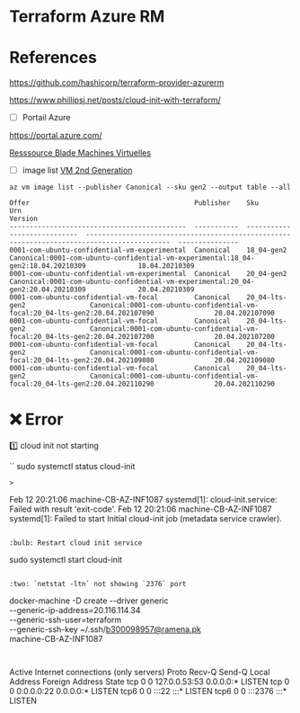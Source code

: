 # Terraform Azure RM

# References

https://github.com/hashicorp/terraform-provider-azurerm

https://www.phillipsj.net/posts/cloud-init-with-terraform/

- [ ] Portail Azure

https://portal.azure.com/

[Resssource Blade Machines Virtuelles](https://portal.azure.com/#blade/HubsExtension/BrowseResourceBlade/Microsoft.Compute/VirtualMachines)

- [ ] image list [VM 2nd Generation](https://docs.microsoft.com/en-us/azure/virtual-machines/generation-2)

```
az vm image list --publisher Canonical --sku gen2 --output table --all
```
>
```
Offer                                         Publisher    Sku                           Urn                                                                                          Version
--------------------------------------------  -----------  ----------------------------  -------------------------------------------------------------------------------------------  ---------------
0001-com-ubuntu-confidential-vm-experimental  Canonical    18_04-gen2                    Canonical:0001-com-ubuntu-confidential-vm-experimental:18_04-gen2:18.04.20210309             18.04.20210309
0001-com-ubuntu-confidential-vm-experimental  Canonical    20_04-gen2                    Canonical:0001-com-ubuntu-confidential-vm-experimental:20_04-gen2:20.04.20210309             20.04.20210309
0001-com-ubuntu-confidential-vm-focal         Canonical    20_04-lts-gen2                Canonical:0001-com-ubuntu-confidential-vm-focal:20_04-lts-gen2:20.04.202107090               20.04.202107090
0001-com-ubuntu-confidential-vm-focal         Canonical    20_04-lts-gen2                Canonical:0001-com-ubuntu-confidential-vm-focal:20_04-lts-gen2:20.04.202107200               20.04.202107200
0001-com-ubuntu-confidential-vm-focal         Canonical    20_04-lts-gen2                Canonical:0001-com-ubuntu-confidential-vm-focal:20_04-lts-gen2:20.04.202109080               20.04.202109080
0001-com-ubuntu-confidential-vm-focal         Canonical    20_04-lts-gen2                Canonical:0001-com-ubuntu-confidential-vm-focal:20_04-lts-gen2:20.04.202110290               20.04.202110290
```


# :x: Error

:one: cloud init not starting

``
sudo systemctl status cloud-init
```
> 
```
Feb 12 20:21:06 machine-CB-AZ-INF1087 systemd[1]: cloud-init.service: Failed with result 'exit-code'.
Feb 12 20:21:06 machine-CB-AZ-INF1087 systemd[1]: Failed to start Initial cloud-init job (metadata service crawler).
```

:bulb: Restart cloud init service

```
sudo systemctl start cloud-init
```

:two: `netstat -ltn` not showing `2376` port 

```
docker-machine -D create --driver generic \
               --generic-ip-address=20.116.114.34 \
               --generic-ssh-user=terraform \
               --generic-ssh-key ~/.ssh/b300098957@ramena.pk \
               machine-CB-AZ-INF1087
```


```
Active Internet connections (only servers)
Proto Recv-Q Send-Q Local Address           Foreign Address         State
tcp        0      0 127.0.0.53:53           0.0.0.0:*               LISTEN
tcp        0      0 0.0.0.0:22              0.0.0.0:*               LISTEN
tcp6       0      0 :::22                   :::*                    LISTEN
tcp6       0      0 :::2376                 :::*                    LISTEN
```


